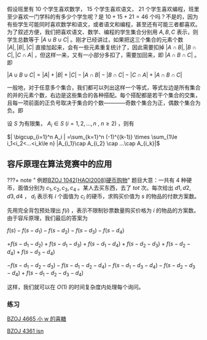 假设班里有 $10$ 个学生喜欢数学， $15$ 个学生喜欢语文， $21$ 个学生喜欢编程，班里至少喜欢一门学科的有多少个学生呢？是 $10+15+21=46$ 个吗？不是的，因为有些学生可能同时喜欢数学和语文，或者语文和编程，甚至还有可能三者都喜欢。为了叙述方便，我们把喜欢语文、数学、编程的学生集合分别用 $A,B,C$ 表示，则学生总数等于 $|A\cup B\cup C|$ 。刚才已经讲过，如果把这三个集合的元素个数 $|A|,|B|,|C|$ 直接加起来，会有一些元素重复统计了，因此需要扣掉 $|A\cap B|,|B\cap C|,|C\cap A|$ ，但这样一来，又有一小部分多扣了，需要加回来，即 $|A\cap B\cap C|$ 。即

 $|A\cup B\cup C|=|A|+|B|+|C|-|A\cap B|-|B\cap C|-|C\cap A|+|A\cap B\cap C|$ 

一般地，对于任意多个集合，我们都可以列出这样一个等式，等式左边是所有集合的并的元素个数，右边是这些集合的各种搭配。每个搭配都是若干个集合的交集，且每一项前面的正负号取决于集合的个数————奇数个集合为正，偶数个集合为负。即

设 $S$ 为有限集， $A_i\in S~(i=1,2,...,n~,~n\ge 2)$ ，则有

 $| \bigcup_{i=1}^n A_i | =\sum_{k=1}^n (-1)^{(k-1)} \times \sum_{1\le i_1<i_2<...<i_k\le n} |A_{i_1}\cap A_{i_2} \cap ...\cap A_{i_k}|$ 

## 容斥原理在算法竞赛中的应用

???+ note " 例题[BZOJ 1042\[HAOI2008\]硬币购物](https://www.lydsy.com/JudgeOnline/problem.php?id=1042)"
    题目大意：一共有 $4$ 种硬币，面值分别为 $c_1,c_2,c_3,c_4$ 。某人去买东西，去了 $tot$ 次。每次给出 $d1,d2,d3,d4$ ， $d_i$ 表示有 $i$ 个面值为 $c_i$ 的硬币，求购买价值为 $s$ 的物品的付款方案数。

先用完全背包预处理出 $f(i)$ ，表示不限制钞票数量购买价格为 $i$ 的物品的方案数。由于容斥原理，我们最后的答案为

 $f(s)-f(s-d_1)-f(s-d_2)-f(s-d_3)-f(s-d_4)$ 

 $+f(s-d_1-d_2)+f(s-d_1-d_3)+f(s-d_1-d_4)+f(s-d_2-d_3)+f(s-d_2-d_4)+f(s-d_3-d_4)$ 

 $-f(s-d_1-d_2-d_3)-f(s-d_1-d_2-d_4)-f(s-d_1-d_3-d_4)-f(s-d_2-d_3-d_4)+f(s-d_1-d_2-d_3-d_4)$ 

这样，我们就可以在 $O(1)$ 的时间复杂度内处理每个询问。

### 练习

[BZOJ 4665 小 w 的喜糖](https://www.lydsy.com/JudgeOnline/problem.php?id=4665)

[BZOJ 4361 isn](https://www.lydsy.com/JudgeOnline/problem.php?id=4361)
